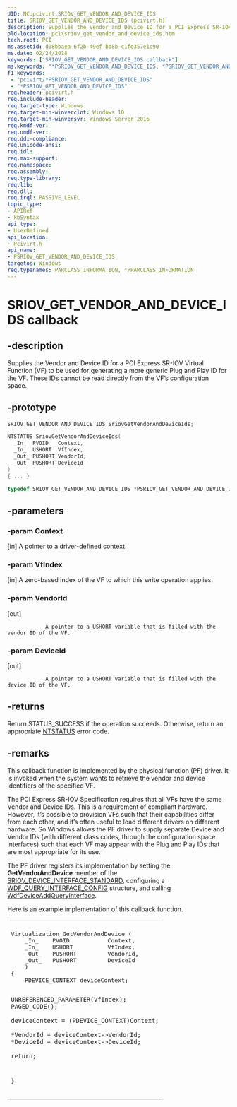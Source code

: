 ```yaml
---
UID: NC:pcivirt.SRIOV_GET_VENDOR_AND_DEVICE_IDS
title: SRIOV_GET_VENDOR_AND_DEVICE_IDS (pcivirt.h)
description: Supplies the Vendor and Device ID for a PCI Express SR-IOV Virtual Function (VF) to be used for generating a more generic Plug and Play ID for the VF. These IDs cannot be read directly from the VF’s configuration space.
old-location: pci\sriov_get_vendor_and_device_ids.htm
tech.root: PCI
ms.assetid: d08bbaea-6f2b-49ef-bb8b-c1fe357e1c90
ms.date: 02/24/2018
keywords: ["SRIOV_GET_VENDOR_AND_DEVICE_IDS callback"]
ms.keywords: "*PSRIOV_GET_VENDOR_AND_DEVICE_IDS, *PSRIOV_GET_VENDOR_AND_DEVICE_IDS callback function pointer [Buses], PCI.sriov_get_vendor_and_device_ids, SRIOV_GET_VENDOR_AND_DEVICE_IDS, SriovGetVendorAndDeviceIds, SriovGetVendorAndDeviceIds callback function [Buses], pcivirt/SriovGetVendorAndDeviceIds"
f1_keywords:
 - "pcivirt/*PSRIOV_GET_VENDOR_AND_DEVICE_IDS"
 - "*PSRIOV_GET_VENDOR_AND_DEVICE_IDS"
req.header: pcivirt.h
req.include-header:
req.target-type: Windows
req.target-min-winverclnt: Windows 10
req.target-min-winversvr: Windows Server 2016
req.kmdf-ver:
req.umdf-ver:
req.ddi-compliance:
req.unicode-ansi:
req.idl:
req.max-support:
req.namespace:
req.assembly:
req.type-library:
req.lib:
req.dll:
req.irql: PASSIVE_LEVEL
topic_type:
- APIRef
- kbSyntax
api_type:
- UserDefined
api_location:
- Pcivirt.h
api_name:
- PSRIOV_GET_VENDOR_AND_DEVICE_IDS
targetos: Windows
req.typenames: PARCLASS_INFORMATION, *PPARCLASS_INFORMATION
---
```


# SRIOV_GET_VENDOR_AND_DEVICE_IDS callback


## -description


Supplies the Vendor and Device ID for a PCI Express SR-IOV Virtual Function (VF) to be used for generating a more generic Plug and Play ID for the VF.  These IDs cannot be read directly from the VF’s configuration space.


## -prototype


```cpp
SRIOV_GET_VENDOR_AND_DEVICE_IDS SriovGetVendorAndDeviceIds;

NTSTATUS SriovGetVendorAndDeviceIds(
  _In_  PVOID   Context,
  _In_  USHORT  VfIndex,
  _Out_ PUSHORT VendorId,
  _Out_ PUSHORT DeviceId
)
{ ... }

typedef SRIOV_GET_VENDOR_AND_DEVICE_IDS *PSRIOV_GET_VENDOR_AND_DEVICE_IDS;
```


## -parameters




### -param Context 
[in]
A pointer to a driver-defined context.




### -param VfIndex 
[in]
A zero-based index of the VF to which this write operation applies.


### -param VendorId 
[out]


                A pointer to a USHORT variable that is filled with the vendor ID of the VF.


### -param DeviceId 
[out]


                A pointer to a USHORT variable that is filled with the device ID of the VF.


## -returns




Return STATUS_SUCCESS if the operation succeeds. Otherwise, return an appropriate <a href="https://docs.microsoft.com/windows-hardware/drivers/kernel/ntstatus-values">NTSTATUS</a> error code.




## -remarks



This callback function is implemented by the physical function (PF) driver. It is invoked  when the system wants to retrieve the vendor and device identifiers of the specified VF.

The PCI Express SR-IOV Specification requires that all VFs have the same Vendor and Device IDs.  This is a requirement of compliant hardware.  However, it’s possible to provision VFs such that their capabilities differ from each other, and it’s often useful to load different drivers on different hardware.  So Windows allows the  PF driver to supply separate Device and Vendor IDs (with different class codes, through the configuration space interfaces) such that each VF may appear with the Plug and Play IDs that are most appropriate for its use.

The PF driver registers its implementation by setting the <b>GetVendorAndDevice</b> member of the <a href="https://docs.microsoft.com/windows-hardware/drivers/ddi/pcivirt/ns-pcivirt-_sriov_device_interface_standard">SRIOV_DEVICE_INTERFACE_STANDARD</a>, configuring a <a href="..\wdfqueryinterface\ns-wdfqueryinterface-_wdf_query_interface_config.md">WDF_QUERY_INTERFACE_CONFIG</a> structure, and calling <a href="..\wdfqueryinterface\nf-wdfqueryinterface-wdfdeviceaddqueryinterface.md">WdfDeviceAddQueryInterface</a>.

Here is an example implementation of this callback function.

<div class="code"><span codelanguage=""><table>
<tr>
<th></th>
</tr>
<tr>
<td>
<pre>
Virtualization_GetVendorAndDevice (
    _In_    PVOID           Context,
    _In_    USHORT          VfIndex,
    _Out_   PUSHORT         VendorId,
    _Out_   PUSHORT         DeviceId
    )
{
    PDEVICE_CONTEXT deviceContext;

    UNREFERENCED_PARAMETER(VfIndex);
    PAGED_CODE();

    deviceContext = (PDEVICE_CONTEXT)Context;

    *VendorId = deviceContext->VendorId;
    *DeviceId = deviceContext->DeviceId;

    return;
}
</pre>
</td>
</tr>
</table></span></div>


